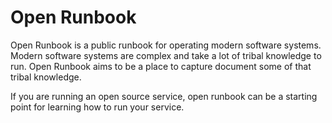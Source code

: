 # Open Runbook

Open Runbook is a public runbook for operating modern software systems. Modern software systems are complex and take a lot of tribal knowledge to run. Open Runbook aims to be a place to capture document some of that tribal knowledge.

If you are running an open source service, open runbook can be a starting point for learning how to run your service.
